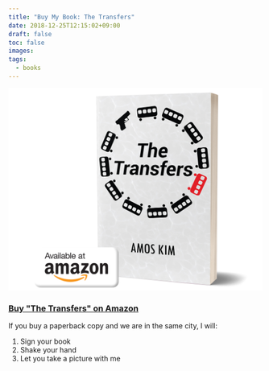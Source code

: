 ```yaml
---
title: "Buy My Book: The Transfers"
date: 2018-12-25T12:15:02+09:00
draft: false
toc: false
images:
tags: 
  - books
---
```


![The Transfers](/static/img/the-transfers-book-cover.jpg)

### [Buy "The Transfers" on Amazon](https://amzn.to/2sv7HmE "Buy My Book!")

If you buy a paperback copy and we are in the same city, I will:

1. Sign your book
2. Shake your hand
3. Let you take a picture with me